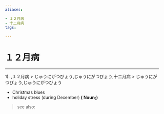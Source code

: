 ```yaml
---
aliases:
    
- １２月病
- 十二月病
tags:
    
---
```


# １２月病
---
1).
,１２月病 > じゅうにがつびょう,じゅうにがつびょう,十二月病 > じゅうにがつびょう,じゅうにがつびょう

- Christmas blues
- holiday stress (during December)
**( Noun;)**
> see also: 
            